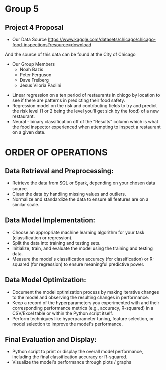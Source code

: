 # Group 5
## Project 4 Proposal

* Our Data Source
https://www.kaggle.com/datasets/chicago/chicago-food-inspections?resource=download

And the source of this data can be found at the City of Chicago

* Our Group Members
  * Noah Bazis
  * Peter Ferguson
  * Dave Freiberg
  * Jesus Viloria Paolini
 
    
- Linear regression on a ten period of restaurants in chicgo by location to see if there are patterns in predicting their food safety.
- Regression model on the risk and contributing fields to try and predict the risk level (1 or 2 being the level you'll get sick by the food) of a new restaurant.  
- Neural - binary classification off of the "Results" column which is what the food inspector experienced when attempting to inspect a restaurant on a given date. 


# ORDER OF OPERATIONS
## Data Retrieval and Preprocessing:
* Retrieve the data from SQL or Spark, depending on your chosen data source.
* Clean the data by handling missing values and outliers.
* Normalize and standardize the data to ensure all features are on a similar scale.

## Data Model Implementation:
* Choose an appropriate machine learning algorithm for your task (classification or regression).
* Split the data into training and testing sets.
* Initialize, train, and evaluate the model using the training and testing data.
* Measure the model's classification accuracy (for classification) or R-squared (for regression) to ensure meaningful predictive power.

## Data Model Optimization:
* Document the model optimization process by making iterative changes to the model and observing the resulting changes in performance.
* Keep a record of the hyperparameters you experimented with and their corresponding performance metrics (e.g., accuracy, R-squared) in a CSV/Excel table or within the Python script itself.
* Perform techniques like hyperparameter tuning, feature selection, or model selection to improve the model's performance.

## Final Evaluation and Display:
* Python script to print or display the overall model performance, including the final classification accuracy or R-squared.
* Visualize the model's performance through plots / graphs
